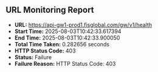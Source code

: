 ## URL Monitoring Report

- **URL:** https://api-gw1-prod1.fisglobal.com/gw/v1/health
- **Start Time:** 2025-08-03T10:42:33.617394
- **End Time:** 2025-08-03T10:42:33.900050
- **Total Time Taken:** 0.282656 seconds
- **HTTP Status Code:** 403
- **Status:** Failure
- **Failure Reason:** HTTP Status Code: 403

